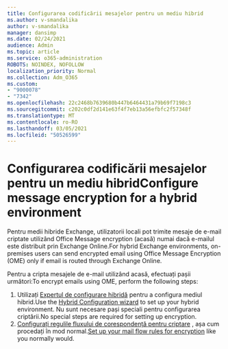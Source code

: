 ```yaml
---
title: Configurarea codificării mesajelor pentru un mediu hibrid
ms.author: v-smandalika
author: v-smandalika
manager: dansimp
ms.date: 02/24/2021
audience: Admin
ms.topic: article
ms.service: o365-administration
ROBOTS: NOINDEX, NOFOLLOW
localization_priority: Normal
ms.collection: Adm_O365
ms.custom:
- "9000078"
- "7342"
ms.openlocfilehash: 22c2468b7639680b447b6464431a79b69f7198c3
ms.sourcegitcommit: c202c0df2d141e63f4f7eb13a56efbfc2f57348f
ms.translationtype: MT
ms.contentlocale: ro-RO
ms.lasthandoff: 03/05/2021
ms.locfileid: "50526599"
---
```

# <a name="configure-message-encryption-for-a-hybrid-environment"></a><span data-ttu-id="ddab3-102">Configurarea codificării mesajelor pentru un mediu hibrid</span><span class="sxs-lookup"><span data-stu-id="ddab3-102">Configure message encryption for a hybrid environment</span></span>

<span data-ttu-id="ddab3-103">Pentru medii hibride Exchange, utilizatorii locali pot trimite mesaje de e-mail criptate utilizând Office Message encryption (acasă) numai dacă e-mailul este distribuit prin Exchange Online.</span><span class="sxs-lookup"><span data-stu-id="ddab3-103">For hybrid Exchange environments, on-premises users can send encrypted email using Office Message Encryption (OME) only if email is routed through Exchange Online.</span></span>

<span data-ttu-id="ddab3-104">Pentru a cripta mesajele de e-mail utilizând acasă, efectuați pașii următori:</span><span class="sxs-lookup"><span data-stu-id="ddab3-104">To encrypt emails using OME, perform the following steps:</span></span>

1. <span data-ttu-id="ddab3-105">Utilizați [Expertul de configurare hibridă](https://docs.microsoft.com/Exchange/hybrid-configuration-wizard) pentru a configura mediul hibrid.</span><span class="sxs-lookup"><span data-stu-id="ddab3-105">Use the [Hybrid Configuration wizard](https://docs.microsoft.com/Exchange/hybrid-configuration-wizard) to set up your hybrid environment.</span></span> <span data-ttu-id="ddab3-106">Nu sunt necesare pași speciali pentru configurarea criptării.</span><span class="sxs-lookup"><span data-stu-id="ddab3-106">No special steps are required for setting up encryption.</span></span>
2. <span data-ttu-id="ddab3-107">[Configurați regulile fluxului de corespondență pentru criptare](https://docs.microsoft.com/microsoft-365/compliance/define-mail-flow-rules-to-encrypt-email) , așa cum procedați în mod normal.</span><span class="sxs-lookup"><span data-stu-id="ddab3-107">[Set up your mail flow rules for encryption](https://docs.microsoft.com/microsoft-365/compliance/define-mail-flow-rules-to-encrypt-email) like you normally would.</span></span>


